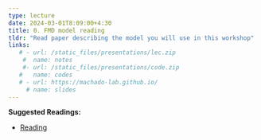 ```yaml
---
type: lecture
date: 2024-03-01T8:09:00+4:30
title: 0. FMD model reading
tldr: "Read paper describing the model you will use in this workshop"
links: 
   # - url: /static_files/presentations/lec.zip
    #  name: notes
    #- url: /static_files/presentations/code.zip
   #   name: codes
   # - url: https://machado-lab.github.io/
     # name: slides
---
```

**Suggested Readings:**
- [Reading](https://www.biorxiv.org/content/10.1101/2022.06.14.496159v3.full)